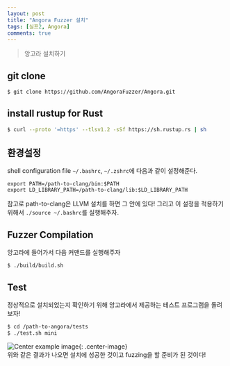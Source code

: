 ```yaml
---
layout: post
title: "Angora Fuzzer 설치"
tags: [실프2, Angora]
comments: true
---
```


> 앙고라 설치하기  

## git clone  
~~~bash
$ git clone https://github.com/AngoraFuzzer/Angora.git
~~~

## install rustup for Rust  
~~~bash
$ curl --proto '=https' --tlsv1.2 -sSf https://sh.rustup.rs | sh
~~~

## 환경설정  
shell configuration file `~/.bashrc`, `~/.zshrc`에 다음과 같이 설정해준다.  
~~~
export PATH=/path-to-clang/bin:$PATH
export LD_LIBRARY_PATH=/path-to-clang/lib:$LD_LIBRARY_PATH
~~~
참고로 path-to-clang은 LLVM 설치를 하면 그 안에 있다! 그리고 이 설정을 적용하기 위해서 `./source ~/.bashrc`를 실행해주자.  

## Fuzzer Compilation  
앙고라에 들어가서 다음 커맨드를 실행해주자  
~~~bash 
$ ./build/build.sh
~~~

## Test  
정상적으로 설치되었는지 확인하기 위해 앙고라에서 제공하는 테스트 프로그램을 돌려보자!  
~~~bash
$ cd /path-to-angora/tests
$ ./test.sh mini
~~~

![Center example image](https://user-images.githubusercontent.com/35067611/75654519-424d2c80-5ca3-11ea-92a9-7f316c5d304c.png "Center"){: .center-image}  
위와 같은 결과가 나오면 설치에 성공한 것이고 fuzzing을 할 준비가 된 것이다!  

